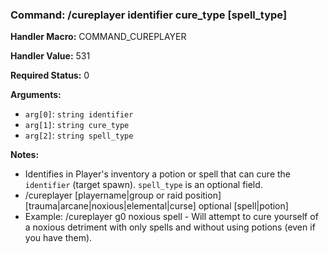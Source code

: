 ### Command: /cureplayer identifier cure_type [spell_type]

**Handler Macro:** COMMAND_CUREPLAYER

**Handler Value:** 531

**Required Status:** 0

**Arguments:**
- `arg[0]`: `string identifier`
- `arg[1]`: `string cure_type`
- `arg[2]`: `string spell_type`

**Notes:**
- Identifies in Player's inventory a potion or spell that can cure the `identifier` (target spawn).  `spell_type` is an optional field.
- /cureplayer [playername|group or raid position][trauma|arcane|noxious|elemental|curse] optional [spell|potion]
- Example: /cureplayer g0 noxious spell - Will attempt to cure yourself of a noxious detriment with only spells and without using potions (even if you have them).